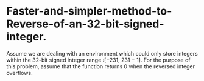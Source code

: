 # Faster-and-simpler-method-to-Reverse-of-an-32-bit-signed-integer.
Assume we are dealing with an environment which could only store integers within the 32-bit signed integer range
:[−231,  231 − 1]. For the purpose of this problem, assume that the  function returns 0 when the reversed integer overflows.
